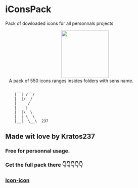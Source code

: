 # iConsPack
Pack of dowloaded icons for all personnals projects

<center><img src="https://cdn.icon-icons.com/icons2/1780/PNG/128/v-avatar_114344.png" style="width:150px"></center>
 &nbsp;&nbsp; A pack of 550 icons ranges insides folders with sens name.


         __   __
        |  | /  /  
        |  |/  /
        |     /  
        |    |     
        |  |\  \
        |  | \  \   
        |__|  \__\  237
        
        
      
## Made wit love by Kratos237

### Free for personnal usage. 
### Get the full pack there 👇👇👇👇👇
### <a href="https://icon-icons.com/">Icon-icon</a>
